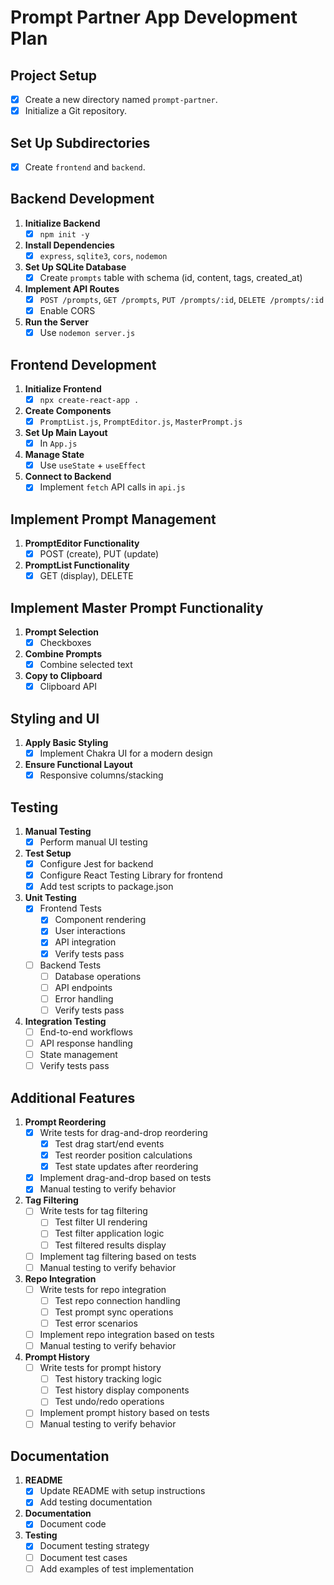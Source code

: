 # Prompt Partner App Development Plan

## Project Setup
- [X] Create a new directory named `prompt-partner`.
- [X] Initialize a Git repository.

## Set Up Subdirectories
- [X] Create `frontend` and `backend`.

## Backend Development
1. **Initialize Backend**  
   - [X] `npm init -y`
2. **Install Dependencies**  
   - [X] `express`, `sqlite3`, `cors`, `nodemon`
3. **Set Up SQLite Database**  
   - [X] Create `prompts` table with schema (id, content, tags, created_at)
4. **Implement API Routes**  
   - [X] `POST /prompts`, `GET /prompts`, `PUT /prompts/:id`, `DELETE /prompts/:id`
   - [X] Enable CORS
5. **Run the Server**  
   - [X] Use `nodemon server.js`

## Frontend Development
1. **Initialize Frontend**  
   - [X] `npx create-react-app .`
2. **Create Components**  
   - [X] `PromptList.js`, `PromptEditor.js`, `MasterPrompt.js`
3. **Set Up Main Layout**  
   - [X] In `App.js`
4. **Manage State**  
   - [X] Use `useState` + `useEffect`
5. **Connect to Backend**  
   - [X] Implement `fetch` API calls in `api.js`

## Implement Prompt Management
1. **PromptEditor Functionality**  
   - [X] POST (create), PUT (update)
2. **PromptList Functionality**  
   - [X] GET (display), DELETE

## Implement Master Prompt Functionality
1. **Prompt Selection**  
   - [X] Checkboxes
2. **Combine Prompts**  
   - [X] Combine selected text
3. **Copy to Clipboard**  
   - [X] Clipboard API

## Styling and UI
1. **Apply Basic Styling**  
   - [X] Implement Chakra UI for a modern design
2. **Ensure Functional Layout**  
   - [X] Responsive columns/stacking

## Testing
1. **Manual Testing**  
   - [X] Perform manual UI testing
2. **Test Setup**
   - [X] Configure Jest for backend
   - [X] Configure React Testing Library for frontend
   - [X] Add test scripts to package.json
3. **Unit Testing**
   - [X] Frontend Tests
     - [X] Component rendering
     - [X] User interactions
     - [X] API integration
     - [X] Verify tests pass
   - [ ] Backend Tests
     - [ ] Database operations
     - [ ] API endpoints
     - [ ] Error handling
     - [ ] Verify tests pass
4. **Integration Testing**
   - [ ] End-to-end workflows
   - [ ] API response handling
   - [ ] State management
   - [ ] Verify tests pass

## Additional Features
1. **Prompt Reordering**
   - [X] Write tests for drag-and-drop reordering
     - [X] Test drag start/end events
     - [X] Test reorder position calculations
     - [X] Test state updates after reordering
   - [X] Implement drag-and-drop based on tests
   - [X] Manual testing to verify behavior
2. **Tag Filtering**
   - [ ] Write tests for tag filtering
     - [ ] Test filter UI rendering
     - [ ] Test filter application logic
     - [ ] Test filtered results display
   - [ ] Implement tag filtering based on tests
   - [ ] Manual testing to verify behavior
3. **Repo Integration**
   - [ ] Write tests for repo integration
     - [ ] Test repo connection handling
     - [ ] Test prompt sync operations
     - [ ] Test error scenarios
   - [ ] Implement repo integration based on tests
   - [ ] Manual testing to verify behavior
4. **Prompt History**
   - [ ] Write tests for prompt history
     - [ ] Test history tracking logic
     - [ ] Test history display components
     - [ ] Test undo/redo operations
   - [ ] Implement prompt history based on tests
   - [ ] Manual testing to verify behavior

## Documentation
1. **README**
   - [X] Update README with setup instructions
   - [X] Add testing documentation
2. **Documentation**
   - [X] Document code
3. **Testing**
   - [X] Document testing strategy
   - [ ] Document test cases
   - [ ] Add examples of test implementation
